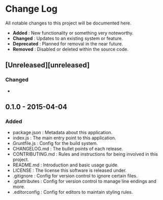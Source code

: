 # Change Log
All notable changes to this project will be documented here.

 - **Added**      : New functionality or something very noteworthy.
 - **Changed**    : Updates to an existing system or feature.
 - **Deprecated** : Planned for removal in the near future.
 - **Removed**    : Disabled or deleted within the source code.

## [Unreleased][unreleased]
### Changed
-

## 0.1.0 - 2015-04-04
### Added
 - package.json    : Metadata about this application.
 - index.js        : The main entry point to this application.
 - Gruntfile.js    : Config for the build system.
 - CHANGELOG.md    : The bullet points of each release.
 - CONTRIBUTING.md : Rules and instructions for being involved in this project.
 - README.md       : Introduction and basic usage guide.
 - LICENSE         : The license this software is released under.
 - .gitignore      : Config for version control to ignore certain files.
 - .gitattributes  : Config for version control to manage line endings and more.
 - .editorconfig   : Config for editors to maintain styling rules.
